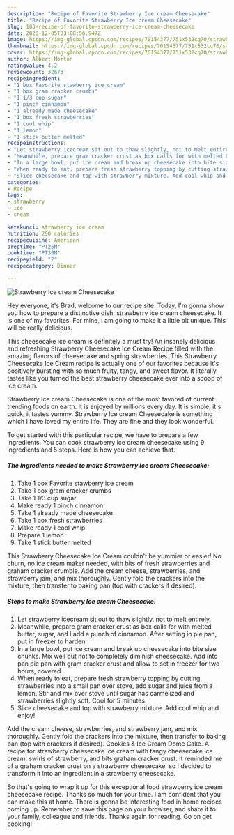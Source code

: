 ```yaml
---
description: "Recipe of Favorite Strawberry Ice cream Cheesecake"
title: "Recipe of Favorite Strawberry Ice cream Cheesecake"
slug: 103-recipe-of-favorite-strawberry-ice-cream-cheesecake
date: 2020-12-05T03:08:56.947Z
image: https://img-global.cpcdn.com/recipes/70154377/751x532cq70/strawberry-ice-cream-cheesecake-recipe-main-photo.jpg
thumbnail: https://img-global.cpcdn.com/recipes/70154377/751x532cq70/strawberry-ice-cream-cheesecake-recipe-main-photo.jpg
cover: https://img-global.cpcdn.com/recipes/70154377/751x532cq70/strawberry-ice-cream-cheesecake-recipe-main-photo.jpg
author: Albert Morton
ratingvalue: 4.2
reviewcount: 32673
recipeingredient:
- "1 box Favorite stawberry ice cream"
- "1 box gram cracker crumbs"
- "1 1/3 cup sugar"
- "1 pinch cinnamon"
- "1 already made cheesecake"
- "1 box fresh strawberries"
- "1 cool whip"
- "1 lemon"
- "1 stick butter melted"
recipeinstructions:
- "Let strawberry icecream sit out to thaw slightly, not to melt entirely."
- "Meanwhile, prepare gram cracker crust as box calls for with melted butter, sugar, and I add a punch of cinnamon. After setting in pie pan, put in freezer to harden."
- "In a large bowl, put ice cream and break up cheesecake into bite size chunks. Mix well but not to completely diminish cheesecake. Add into pan pie pan with gram cracker crust and allow to set in freezer for two hours, covered."
- "When ready to eat, prepare fresh strawberry topping by cutting strawberries into a small pan over stove, add sugar and juice from a lemon. Stir and mix over stove until sugar has carmelized and strawberries slightly soft. Cool for 5 minutes."
- "Slice cheesecake and top with strawberry mixture. Add cool whip and enjoy!"
categories:
- Recipe
tags:
- strawberry
- ice
- cream

katakunci: strawberry ice cream 
nutrition: 290 calories
recipecuisine: American
preptime: "PT25M"
cooktime: "PT30M"
recipeyield: "2"
recipecategory: Dinner

---
```



![Strawberry Ice cream Cheesecake](https://img-global.cpcdn.com/recipes/70154377/751x532cq70/strawberry-ice-cream-cheesecake-recipe-main-photo.jpg)

Hey everyone, it's Brad, welcome to our recipe site. Today, I'm gonna show you how to prepare a distinctive dish, strawberry ice cream cheesecake. It is one of my favorites. For mine, I am going to make it a little bit unique. This will be really delicious.

This cheesecake ice cream is definitely a must try! An insanely delicious and refreshing Strawberry Cheesecake Ice Cream Recipe filled with the amazing flavors of cheesecake and spring strawberries. This Strawberry Cheesecake Ice Cream recipe is actually one of our favorites because it&#39;s positively bursting with so much fruity, tangy, and sweet flavor. It literally tastes like you turned the best strawberry cheesecake ever into a scoop of ice cream.

Strawberry Ice cream Cheesecake is one of the most favored of current trending foods on earth. It is enjoyed by millions every day. It is simple, it's quick, it tastes yummy. Strawberry Ice cream Cheesecake is something which I have loved my entire life. They are fine and they look wonderful.


To get started with this particular recipe, we have to prepare a few ingredients. You can cook strawberry ice cream cheesecake using 9 ingredients and 5 steps. Here is how you can achieve that.

<!--inarticleads1-->

##### The ingredients needed to make Strawberry Ice cream Cheesecake:

1. Take 1 box Favorite stawberry ice cream
1. Take 1 box gram cracker crumbs
1. Take 1 1/3 cup sugar
1. Make ready 1 pinch cinnamon
1. Take 1 already made cheesecake
1. Take 1 box fresh strawberries
1. Make ready 1 cool whip
1. Prepare 1 lemon
1. Take 1 stick butter melted


This Strawberry Cheesecake Ice Cream couldn&#39;t be yummier or easier! No churn, no ice cream maker needed, with bits of fresh strawberries and graham cracker crumble. Add the cream cheese, strawberries, and strawberry jam, and mix thoroughly. Gently fold the crackers into the mixture, then transfer to baking pan (top with crackers if desired). 

<!--inarticleads2-->

##### Steps to make Strawberry Ice cream Cheesecake:

1. Let strawberry icecream sit out to thaw slightly, not to melt entirely.
1. Meanwhile, prepare gram cracker crust as box calls for with melted butter, sugar, and I add a punch of cinnamon. After setting in pie pan, put in freezer to harden.
1. In a large bowl, put ice cream and break up cheesecake into bite size chunks. Mix well but not to completely diminish cheesecake. Add into pan pie pan with gram cracker crust and allow to set in freezer for two hours, covered.
1. When ready to eat, prepare fresh strawberry topping by cutting strawberries into a small pan over stove, add sugar and juice from a lemon. Stir and mix over stove until sugar has carmelized and strawberries slightly soft. Cool for 5 minutes.
1. Slice cheesecake and top with strawberry mixture. Add cool whip and enjoy!


Add the cream cheese, strawberries, and strawberry jam, and mix thoroughly. Gently fold the crackers into the mixture, then transfer to baking pan (top with crackers if desired). Cookies &amp; Ice Cream Dome Cake. A recipe for strawberry cheesecake ice cream with tangy cheesecake ice cream, swirls of strawberry, and bits graham cracker crust. It reminded me of a graham cracker crust on a strawberry cheesecake, so I decided to transform it into an ingredient in a strawberry cheesecake. 

So that's going to wrap it up for this exceptional food strawberry ice cream cheesecake recipe. Thanks so much for your time. I am confident that you can make this at home. There is gonna be interesting food in home recipes coming up. Remember to save this page on your browser, and share it to your family, colleague and friends. Thanks again for reading. Go on get cooking!
